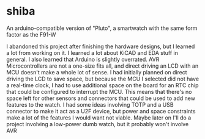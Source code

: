 # shiba
An arduino-compatible version of "Pluto", a smartwatch with the same form factor as the F91-W

I abandoned this project after finishing the hardware designs, but I learned a lot from working on it. I learned a lot about KiCAD and EDA stuff in general. I also learned that Arduino is slightly overrated. AVR Microcontrollers are not a one-size fits all, and direct driving an LCD with an MCU doesn't make a whole lot of sense. I had initially planned on direct driving the LCD to save space, but because the MCU I selected did not have a real-time clock, I had to use additional space on the board for an RTC chip that could be configured to interrupt the MCU. This means that there's no space left for other sensors and connectors that could be used to add new features to the watch. I had some ideas involving TOTP and a USB connector to make it act as a U2F device, but power and space constraints make a lot of the features I would want not viable. Maybe later on I'll do a project involving a low-power dumb watch, but it probably won't involve AVR
